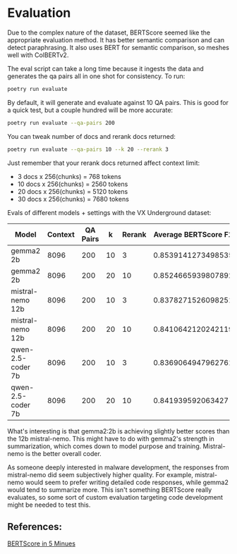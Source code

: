 # Evaluation

Due to the complex nature of the dataset, BERTScore seemed like the appropriate evaluation method. It has better semantic 
comparison and can detect paraphrasing. It also uses BERT for semantic comparison, so meshes well with ColBERTv2.
  
The eval script can take a long time because it ingests the data and generates the qa pairs all in one shot for consistency. To run:
```bash
poetry run evaluate
```
By default, it will generate and evaluate against 10 QA pairs. This is good for a quick test, but a couple hundred will 
be more accurate:
```bash
poetry run evaluate --qa-pairs 200
```
  
You can tweak number of docs and rerank docs returned:
```bash
poetry run evaluate --qa-pairs 10 --k 20 --rerank 3
```
Just remember that your rerank docs returned affect context limit:
  * 3  docs x 256(chunks) = 768 tokens
  * 10 docs x 256(chunks) = 2560 tokens
  * 20 docs x 256(chunks) = 5120 tokens
  * 30 docs x 256(chunks) = 7680 tokens
  
Evals of different models + settings with the VX Underground dataset:

| Model | Context | QA Pairs | k | Rerank | Average BERTScore F1 |
|-------|---------|----------|---|--------|----------------------|
| gemma2 2b | 8096 | 200 | 10 | 3 | 0.8539141273498535 |
| gemma2 2b | 8096 | 200 | 20 | 10 | 0.8524665939807892 |
| mistral-nemo 12b | 8096 | 200 | 10 | 3 | 0.8378271526098251 |
| mistral-nemo 12b | 8096 | 200 | 20 | 10 | 0.8410642120242119 |
| qwen-2.5-coder 7b | 8096 | 200 | 10 | 3 | 0.8369064947962761 |
| qwen-2.5-coder 7b | 8096 | 200 | 20 | 10 | 0.841939592063427 |

What's interesting is that gemma2:2b is achieving slightly better scores than the 12b mistral-nemo. This might have to
do with gemma2's strength in summarization, which comes down to model purpose and training. Mistral-nemo is the better
overall coder.
  
As someone deeply interested in malware development, the responses from mistral-nemo did seem subjectively higher quality.
For example, mistral-nemo would seem to prefer writing detailed code responses, while gemma2 would tend to summarize more. 
This isn't something BERTScore really evaluates, so some sort of custom evaluation targeting code development might be 
needed to test this.
  
## References:
[BERTScore in 5 Minues](https://medium.com/@abonia/bertscore-explained-in-5-minutes-0b98553bfb71)


